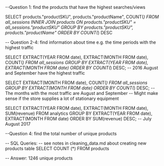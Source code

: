 --Question 1: find the products that have the highest searches/views

SELECT products."productSKU", products."productName", COUNT(*)
FROM all_sessions
    INNER JOIN products
    ON products."productSKU" = all_sessions."productSKU"
GROUP BY products."productSKU", products."productName"
ORDER BY COUNT(*) DESC

-- Question 2-4: find information about time e.g. the time periods with the highest traffic

SELECT EXTRACT(YEAR FROM date), 
		EXTRACT(MONTH FROM date), 
		COUNT(*)
FROM all_sessions
GROUP BY EXTRACT(YEAR FROM date), EXTRACT(MONTH FROM date)
ORDER BY COUNT(*) DESC;
-- 2016 August and September have the highest traffic

SELECT EXTRACT(MONTH FROM date), 
		COUNT(*)
FROM all_sessions
GROUP BY EXTRACT(MONTH FROM date)
ORDER BY COUNT(*) DESC;
-- The months with the most traffic are August and September
-- Might make sense if the store supplies a lot of stationary equipment


SELECT EXTRACT(YEAR FROM date), 
		EXTRACT(MONTH FROM date), 
		SUM(revenue)
FROM analytics
GROUP BY EXTRACT(YEAR FROM date), EXTRACT(MONTH FROM date)
ORDER BY SUM(revenue) DESC;
-- July August 2017



--Question 4: find the total number of unique products

-- SQL Queries: 
-- see notes in cleaning_data.md about creating new products table
SELECT COUNT (*) FROM products

-- Answer: 1246 unique products